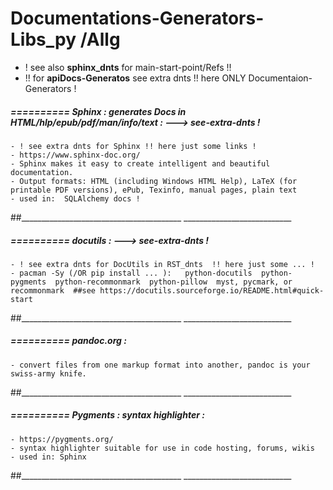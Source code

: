 Documentations-Generators-Libs_py /Allg
====================================================
- ! see also **sphinx_dnts** for main-start-point/Refs !!
- !! for **apiDocs-Generatos** see extra dnts !! here ONLY Documentaion-Generators !

#####  ==========  Sphinx :  generates Docs in  HTML/hlp/epub/pdf/man/info/text :  ---> see-extra-dnts !
    - ! see extra dnts for Sphinx !! here just some links !
    - https://www.sphinx-doc.org/
    - Sphinx makes it easy to create intelligent and beautiful documentation.
    - Output formats: HTML (including Windows HTML Help), LaTeX (for printable PDF versions), ePub, Texinfo, manual pages, plain text
    - used in:  SQLAlchemy docs ! 
##________________________________________  ___________________________


#####  ==========  docutils :  ---> see-extra-dnts !
    - ! see extra dnts for DocUtils in RST_dnts  !! here just some ... !
    - pacman -Sy (/OR pip install ... ):   python-docutils  python-pygments  python-recommonmark  python-pillow  myst, pycmark, or recommonmark  ##see https://docutils.sourceforge.io/README.html#quick-start
##________________________________________  ___________________________


#####  ==========  pandoc.org :
    - convert files from one markup format into another, pandoc is your swiss-army knife.
##________________________________________  ___________________________

#####  ==========  Pygments  :  syntax highlighter :
    - https://pygments.org/
    - syntax highlighter suitable for use in code hosting, forums, wikis
    - used in: Sphinx
##________________________________________  ___________________________

